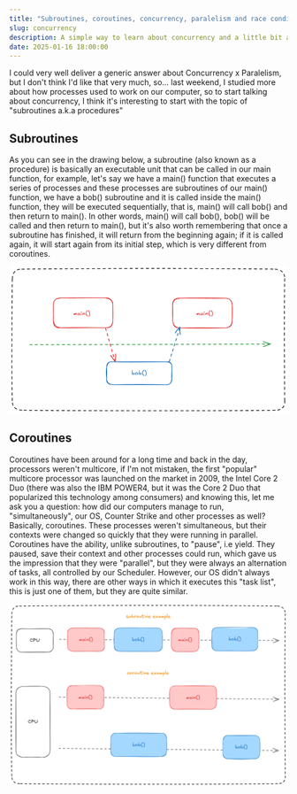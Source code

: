 ```yaml
---
title: "Subroutines, coroutines, concurrency, paralelism and race condition."
slug: concurrency
description: A simple way to learn about concurrency and a little bit about processors.
date: 2025-01-16 18:00:00
---
```


I could very well deliver a generic answer about Concurrency x Paralelism, but I don't think I'd like that very much, so... last weekend, I studied more about how  processes used to work on our computer, so to start talking about concurrency, I think it's interesting to start with the topic of "subroutines a.k.a procedures"

## Subroutines

As you can see in the drawing below, a subroutine (also known as a procedure) is basically an executable unit that can be called in our main function, for example, let's say we have a main() function that executes a series of processes and these processes are subroutines of our main() function, we have a bob() subroutine and it is called inside the main() function, they will be executed sequentially, that is, main() will call bob() and then return to main(). In other words, main() will call bob(), bob() will be called and then return to main(), but it's also worth remembering that once a subroutine has finished, it will return from the beginning again; if it is called again, it will start again from its initial step, which is very different from coroutines.

![Subroutine Example](/static/images/subroutine.png)

## Coroutines

Coroutines have been around for a long time and back in the day, processors weren't multicore, if I'm not mistaken, the first "popular" multicore processor was launched on the market in 2009, the Intel Core 2 Duo (there was also the IBM POWER4, but it was the Core 2 Duo that popularized this technology among consumers) and knowing this, let me ask you a question: how did our computers manage to run, "simultaneously", our OS, Counter Strike and other processes as well? Basically, coroutines. These processes weren't simultaneous, but their contexts were changed so quickly that they were running in parallel. Coroutines have the ability, unlike subroutines, to "pause", i.e yield. They paused, save their context and other processes could run, which gave us the impression that they were "parallel", but they were always an alternation of tasks, all controlled by our Scheduler. However, our OS didn't always work in this way, there are other ways in which it executes this "task list", this is just one of them, but they are quite similar.

![Coroutine and Subroutine Example](/static/images/coroutine.png)


